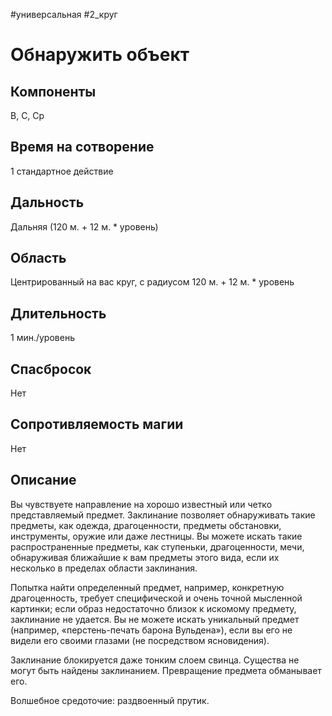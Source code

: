 #универсальная
#2_круг
# Обнаружить объект

## Компоненты
В, С, Ср

## Время на сотворение
1 стандартное действие

## Дальность
Дальняя (120 м. + 12 м. * уровень)

## Область
Центрированный на вас круг, с радиусом 120 м. + 12 м. * уровень

## Длительность
1 мин./уровень

## Спасбросок
Нет

## Сопротивляемость магии
Нет

## Описание
Вы чувствуете направление на хорошо известный или четко представляемый предмет. Заклинание позволяет обнаруживать такие предметы, как одежда, драгоценности, предметы обстановки, инструменты, оружие или даже лестницы. Вы можете искать такие распространенные предметы, как ступеньки, драгоценности, мечи, обнаруживая ближайшие к вам предметы этого вида, если их несколько в пределах области заклинания.

Попытка найти определенный предмет, например, конкретную драгоценность, требует специфической и очень точной мысленной картинки; если образ недостаточно близок к искомому предмету, заклинание не удается. Вы не можете искать уникальный предмет (например, «перстень-печать барона Вульдена»), если вы его не видели его своими глазами (не посредством ясновидения).

Заклинание блокируется даже тонким слоем свинца. Существа не могут быть найдены заклинанием. Превращение предмета обманывает его.

Волшебное средоточие: раздвоенный прутик.